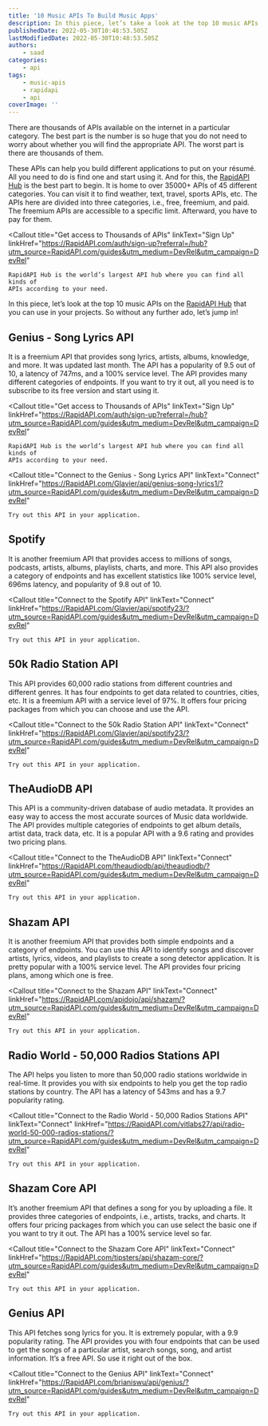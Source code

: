 ```yaml
---
title: '10 Music APIs To Build Music Apps'
description: In this piece, let’s take a look at the top 10 music APIs on the RapidAPI Hub that you can use in your projects.
publishedDate: 2022-05-30T10:48:53.505Z
lastModifiedDate: 2022-05-30T10:48:53.505Z
authors:
    - saad
categories:
    - api
tags:
    - music-apis
    - rapidapi
    - api
coverImage: ''
---
```


<Lead>

There are thousands of APIs available on the internet in a particular category. The best part is the number is so huge that you do not need to worry about whether you will find the appropriate API. The worst part is there are thousands of them.

</Lead>

These APIs can help you build different applications to put on your résumé. All you need to do is find one and start using it. And for this, the [RapidAPI Hub](https://RapidAPI.com/hub?utm_source=RapidAPI.com/guides&utm_medium=DevRel&utm_campaign=DevRel) is the best part to begin. It is home to over 35000+ APIs of 45 different categories. You can visit it to find weather, text, travel, sports APIs, etc. The APIs here are divided into three categories, i.e., free, freemium, and paid. The freemium APIs are accessible to a specific limit. Afterward, you have to pay for them.

<Callout
	title="Get access to Thousands of APIs"
	linkText="Sign Up"
	linkHref="https://RapidAPI.com/auth/sign-up?referral=/hub?utm_source=RapidAPI.com/guides&utm_medium=DevRel&utm_campaign=DevRel"
>
	RapidAPI Hub is the world’s largest API hub where you can find all kinds of
	APIs according to your need.
</Callout>

In this piece, let’s look at the top 10 music APIs on the [RapidAPI Hub](https://RapidAPI.com/hub?utm_source=RapidAPI.com/guides&utm_medium=DevRel&utm_campaign=DevRel) that you can use in your projects. So without any further ado, let’s jump in!

## Genius - Song Lyrics API

It is a freemium API that provides song lyrics, artists, albums, knowledge, and more. It was updated last month. The API has a popularity of 9.5 out of 10, a latency of 747ms, and a 100% service level. The API provides many different categories of endpoints. If you want to try it out, all you need is to subscribe to its free version and start using it.

<Callout
	title="Get access to Thousands of APIs"
	linkText="Sign Up"
	linkHref="https://RapidAPI.com/auth/sign-up?referral=/hub?utm_source=RapidAPI.com/guides&utm_medium=DevRel&utm_campaign=DevRel"
>
	RapidAPI Hub is the world’s largest API hub where you can find all kinds of
	APIs according to your need.
</Callout>


<Callout
	title="Connect to the Genius - Song Lyrics API"
	linkText="Connect"
	linkHref="https://RapidAPI.com/Glavier/api/genius-song-lyrics1/?utm_source=RapidAPI.com/guides&utm_medium=DevRel&utm_campaign=DevRel"
>
	Try out this API in your application.
</Callout>

## Spotify

It is another freemium API that provides access to millions of songs, podcasts, artists, albums, playlists, charts, and more. This API also provides a category of endpoints and has excellent statistics like 100% service level, 696ms latency, and popularity of 9.8 out of 10.

<Callout
	title="Connect to the Spotify API"
	linkText="Connect"
	linkHref="https://RapidAPI.com/Glavier/api/spotify23/?utm_source=RapidAPI.com/guides&utm_medium=DevRel&utm_campaign=DevRel"
>
	Try out this API in your application.
</Callout>

## 50k Radio Station API

This API provides 60,000 radio stations from different countries and different genres. It has four endpoints to get data related to countries, cities, etc. It is a freemium API with a service level of 97%. It offers four pricing packages from which you can choose and use the API.

<Callout
	title="Connect to the 50k Radio Station API"
    linkText="Connect"
    linkHref="https://RapidAPI.com/Glavier/api/spotify23/?utm_source=RapidAPI.com/guides&utm_medium=DevRel&utm_campaign=DevRel"
>
	Try out this API in your application.
</Callout>

## TheAudioDB API

This API is a community-driven database of audio metadata. It provides an easy way to access the most accurate sources of Music data worldwide. The API provides multiple categories of endpoints to get album details, artist data, track data, etc. It is a popular API with a 9.6 rating and provides two pricing plans.

<Callout
	title="Connect to the TheAudioDB API"
	linkText="Connect"
	linkHref="https://RapidAPI.com/theaudiodb/api/theaudiodb/?utm_source=RapidAPI.com/guides&utm_medium=DevRel&utm_campaign=DevRel"
>
	Try out this API in your application.
</Callout>

## Shazam API

It is another freemium API that provides both simple endpoints and a category of endpoints. You can use this API to identify songs and discover artists, lyrics, videos, and playlists to create a song detector application. It is pretty popular with a 100% service level. The API provides four pricing plans, among which one is free.

<Callout
	title="Connect to the Shazam API"
    linkText="Connect"
    linkHref="https://RapidAPI.com/apidojo/api/shazam/?utm_source=RapidAPI.com/guides&utm_medium=DevRel&utm_campaign=DevRel"
>
	Try out this API in your application.
</Callout>

## Radio World - 50,000 Radios Stations API

The API helps you listen to more than 50,000 radio stations worldwide in real-time. It provides you with six endpoints to help you get the top radio stations by country. The API has a latency of 543ms and has a 9.7 popularity rating.

<Callout
    title="Connect to the Radio World - 50,000 Radios Stations API"
    linkText="Connect"
    linkHref="https://RapidAPI.com/vitlabs27/api/radio-world-50-000-radios-stations/?utm_source=RapidAPI.com/guides&utm_medium=DevRel&utm_campaign=DevRel"
>
    Try out this API in your application.
</Callout>

## Shazam Core API

It’s another freemium API that defines a song for you by uploading a file. It provides three categories of endpoints, i.e., artists, tracks, and charts. It offers four pricing packages from which you can use select the basic one if you want to try it out. The API has a 100% service level so far.

<Callout
    title="Connect to the Shazam Core API"
    linkText="Connect"
    linkHref="https://RapidAPI.com/tipsters/api/shazam-core/?utm_source=RapidAPI.com/guides&utm_medium=DevRel&utm_campaign=DevRel"
>
    Try out this API in your application.
</Callout>

## Genius API

This API fetches song lyrics for you. It is extremely popular, with a 9.9 popularity rating. The API provides you with four endpoints that can be used to get the songs of a particular artist, search songs, song, and artist information. It’s a free API. So use it right out of the box.

<Callout
	title="Connect to the Genius API"
	linkText="Connect"
	linkHref="https://RapidAPI.com/brianiswu/api/genius/?utm_source=RapidAPI.com/guides&utm_medium=DevRel&utm_campaign=DevRel"
>
	Try out this API in your application.
</Callout>
